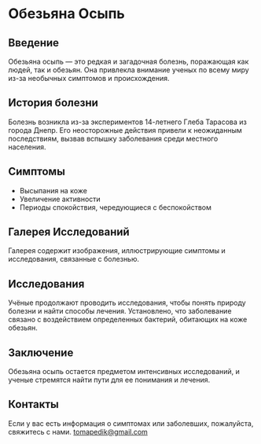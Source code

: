 # Обезьяна Осыпь

## Введение
Обезьяна осыпь — это редкая и загадочная болезнь, поражающая как людей, так и обезьян. Она привлекла внимание ученых по всему миру из-за необычных симптомов и происхождения.

## История болезни
Болезнь возникла из-за экспериментов 14-летнего Глеба Тарасова из города Днепр. Его неосторожные действия привели к неожиданным последствиям, вызвав вспышку заболевания среди местного населения.

## Симптомы
- Высыпания на коже
- Увеличение активности
- Периоды спокойствия, чередующиеся с беспокойством

## Галерея Исследований
Галерея содержит изображения, иллюстрирующие симптомы и исследования, связанные с болезнью.

## Исследования
Учёные продолжают проводить исследования, чтобы понять природу болезни и найти способы лечения. Установлено, что заболевание связано с воздействием определенных бактерий, обитающих на коже обезьян.

## Заключение
Обезьяна осыпь остается предметом интенсивных исследований, и ученые стремятся найти пути для ее понимания и лечения.

## Контакты
Если у вас есть информация о симптомах или заболевших, пожалуйста, свяжитесь с нами. tomapedik@gmail.com
